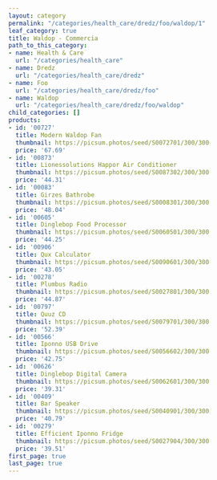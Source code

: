 ```yaml
---
layout: category
permalink: "/categories/health_care/dredz/foo/waldop/1"
leaf_category: true
title: Waldop - Commercia
path_to_this_category:
- name: Health & Care
  url: "/categories/health_care"
- name: Dredz
  url: "/categories/health_care/dredz"
- name: Foo
  url: "/categories/health_care/dredz/foo"
- name: Waldop
  url: "/categories/health_care/dredz/foo/waldop"
child_categories: []
products:
- id: '00727'
  title: Modern Waldop Fan
  thumbnail: https://picsum.photos/seed/S0072701/300/300
  price: '67.69'
- id: '00873'
  title: Lionessolutions Happor Air Conditioner
  thumbnail: https://picsum.photos/seed/S0087302/300/300
  price: '44.31'
- id: '00083'
  title: Girzes Bathrobe
  thumbnail: https://picsum.photos/seed/S0008301/300/300
  price: '48.04'
- id: '00605'
  title: Dinglebop Food Processor
  thumbnail: https://picsum.photos/seed/S0060501/300/300
  price: '44.25'
- id: '00906'
  title: Qux Calculator
  thumbnail: https://picsum.photos/seed/S0090601/300/300
  price: '43.05'
- id: '00278'
  title: Plumbus Radio
  thumbnail: https://picsum.photos/seed/S0027801/300/300
  price: '44.87'
- id: '00797'
  title: Quuz CD
  thumbnail: https://picsum.photos/seed/S0079701/300/300
  price: '52.39'
- id: '00566'
  title: Iponno USB Drive
  thumbnail: https://picsum.photos/seed/S0056602/300/300
  price: '42.75'
- id: '00626'
  title: Dinglebop Digital Camera
  thumbnail: https://picsum.photos/seed/S0062601/300/300
  price: '39.31'
- id: '00409'
  title: Bar Speaker
  thumbnail: https://picsum.photos/seed/S0040901/300/300
  price: '40.79'
- id: '00279'
  title: Efficient Iponno Fridge
  thumbnail: https://picsum.photos/seed/S0027904/300/300
  price: '39.51'
first_page: true
last_page: true
---
```


